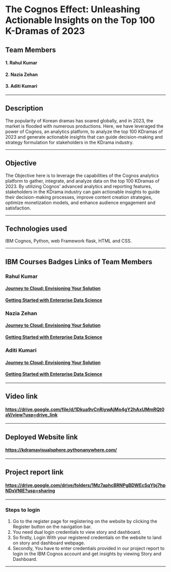 
# The Cognos Effect: Unleashing Actionable Insights on the Top 100 K-Dramas of 2023

## Team Members
#### 1. Rahul Kumar 
#### 2. Nazia Zehan
#### 3. Aditi Kumari

------------------------------------

## Description
The popularity of Korean dramas has soared globally, and in 2023, the market is flooded with numerous productions. Here, we have leveraged the power of Cognos, an analytics platform, to analyze the top 100 KDramas of 2023 and generate actionable insights that can guide decision-making and strategy formulation for stakeholders in the KDrama industry.

------------------------------------

## Objective
The Objective here is to leverage the capabilities of the Cognos analytics platform to gather, integrate, and analyze data on the top 100 KDramas of 2023. By utilizing Cognos' advanced analytics and reporting features, stakeholders in the KDrama industry can gain actionable insights to guide their decision-making processes, improve content creation strategies, optimize monetization models, and enhance audience engagement and satisfaction.

------------------------------------

## Technologies used
IBM Cognos, Python, web Framework flask, HTML and CSS.

-------------------------------------

## IBM Courses Badges Links of Team Members

### Rahul Kumar
#### [Journey to Cloud: Envisioning Your Solution](https://www.credly.com/badges/a24b1607-2f83-45b4-abdb-2a0989860dc9/public_url)
#### [Getting Started with Enterprise Data Science](https://www.credly.com/badges/48566abc-d4cf-4cf1-8cb7-ee8690330433/public_url)

### Nazia Zehan
#### [Journey to Cloud: Envisioning Your Solution](https://www.credly.com/badges/892e8506-7c43-4562-8c18-3a6b83612d73/public_url)
#### [Getting Started with Enterprise Data Science](https://www.credly.com/badges/2ad65b21-c59f-4026-bd16-c6c2b78ae545/public_url)


### Aditi Kumari
#### [Journey to Cloud: Envisioning Your Solution](https://www.credly.com/badges/56f407e9-2dfe-4e57-b6a6-d850de3f4709/public_url)
#### [Getting Started with Enterprise Data Science](https://www.credly.com/badges/4c335fd1-8e8e-41ae-bcc5-1c82a62e4163/public_url)

---------------------------

## Video link
#### https://drive.google.com/file/d/1Dkua9vCnRiywAjMo4gY2hAxUMmRQt0aV/view?usp=drive_link

----------------------------

## Deployed Website link
#### https://kdramavisualsphere.pythonanywhere.com/

---------------------------

## Project report link
#### https://drive.google.com/drive/folders/1Mz7aphcBRNPgBDWEcSqYbj7hpNDsVNIE?usp=sharing

----------------------------

### Steps to login

1. Go to the register page for regiistering on the website by clicking the Register button on the navigation bar.
2. You need dual login credentials to view story and dashboard.
3. So firstly, Login With your registered credentials on the website to land on story and dashboard webpage.
4. Secondly, You have to enter credentials provided in our project report to login in the IBM Cognos account and get insights by viewing Story and Dashboard.

--------------
